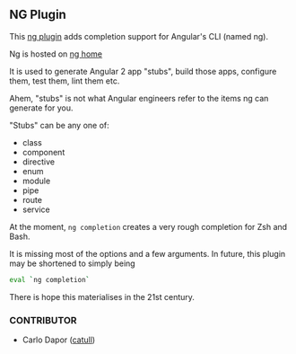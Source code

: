 ## NG Plugin

This [ng plugin](https://github.com/bluekrow/oh-my-zsh/tree/master/plugins/ng)
 adds completion support for Angular's CLI (named ng).

Ng is hosted on [ng home](https://github.com/catull/angular-cli)

It is used to generate Angular 2 app "stubs", build those apps, configure them,
test them, lint them etc.

Ahem, "stubs" is not what Angular engineers refer to the items ng can generate
for you.

"Stubs" can be any one of:
- class
- component
- directive
- enum
- module
- pipe
- route
- service

At the moment, `ng completion` creates a very rough completion for Zsh and
Bash.

It is missing most of the options and a few arguments.
In future, this plugin may be shortened to simply being

```zsh
eval `ng completion`
```

There is hope this materialises in the 21st century.

### CONTRIBUTOR
 - Carlo Dapor ([catull](https://github.com/catull))
